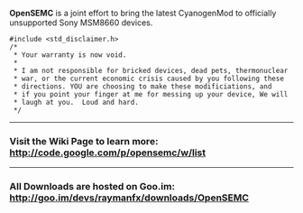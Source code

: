 **OpenSEMC** is a joint effort to bring the latest CyanogenMod to officially unsupported Sony MSM8660 devices.

```
#include <std_disclaimer.h> 
/*  
 * Your warranty is now void.  
 *  
 * I am not responsible for bricked devices, dead pets, thermonuclear  
 * war, or the current economic crisis caused by you following these  
 * directions. YOU are choosing to make these modificiations, and  
 * if you point your finger at me for messing up your device, We will  
 * laugh at you.  Loud and hard.
 */
```


---


### Visit the Wiki Page to learn more: http://code.google.com/p/opensemc/w/list ###


---


### All Downloads are hosted on Goo.im: http://goo.im/devs/raymanfx/downloads/OpenSEMC ###